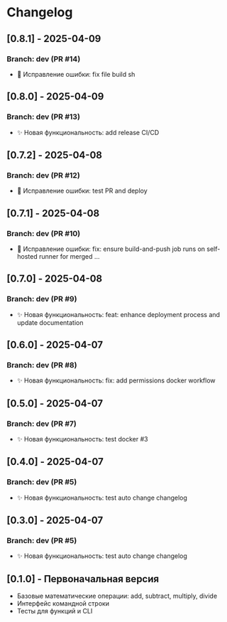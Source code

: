 # Changelog

## [0.8.1] - 2025-04-09
### Branch: dev (PR #14)
- 🐛 Исправление ошибки: fix file build sh



## [0.8.0] - 2025-04-09
### Branch: dev (PR #13)
- ✨ Новая функциональность: add release CI/CD



## [0.7.2] - 2025-04-08
### Branch: dev (PR #12)
- 🐛 Исправление ошибки: test PR and deploy



## [0.7.1] - 2025-04-08
### Branch: dev (PR #10)
- 🐛 Исправление ошибки: fix: ensure build-and-push job runs on self-hosted runner for merged …



## [0.7.0] - 2025-04-08
### Branch: dev (PR #9)
- ✨ Новая функциональность: feat: enhance deployment process and update documentation



## [0.6.0] - 2025-04-07
### Branch: dev (PR #8)
- ✨ Новая функциональность: fix: add permissions docker workflow



## [0.5.0] - 2025-04-07
### Branch: dev (PR #7)
- ✨ Новая функциональность: test docker #3



## [0.4.0] - 2025-04-07
### Branch: dev (PR #5)
- ✨ Новая функциональность: test auto change changelog



## [0.3.0] - 2025-04-07
### Branch: dev (PR #5)
- ✨ Новая функциональность: test auto change changelog



## [0.1.0] - Первоначальная версия
- Базовые математические операции: add, subtract, multiply, divide
- Интерфейс командной строки
- Тесты для функций и CLI